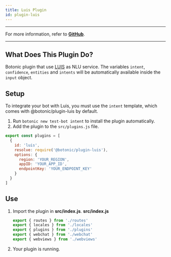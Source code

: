 ```yaml
---
title: Luis Plugin
id: plugin-luis
---
```


---

For more information, refer to **[GitHub](https://github.com/hubtype/botonic/tree/master/packages/botonic-plugin-luis)**.

---

## What Does This Plugin Do?

Botonic plugin that use [LUIS](https://www.luis.ai/) as NLU service. The variables `intent`, `confidence`, `entities` and `intents` will be automatically available inside the `input` object.

## Setup

To integrate your bot with Luis, you must use the `intent` template, which comes with @botonic/plugin-luis by default.

1. Run `botonic new test-bot intent` to install the plugin automatically.
2. Add the plugin to the `src/plugins.js` file.

```javascript
export const plugins = [
  {
    id: 'luis',
    resolve: require('@botonic/plugin-luis'),
    options: {
      region: 'YOUR_REGION',
      appID: 'YOUR_APP_ID',
      endpointKey: 'YOUR_ENDPOINT_KEY'
    }
  }
]
```

## Use  

1. Import the plugin in **src/index.js**.
   **src/index.js**  
   ```javascript
   export { routes } from './routes'
   export { locales } from './locales'
   export { plugins } from './plugins'
   export { webchat } from './webchat'
   export { webviews } from './webviews'
   ```
1. Your plugin is running.